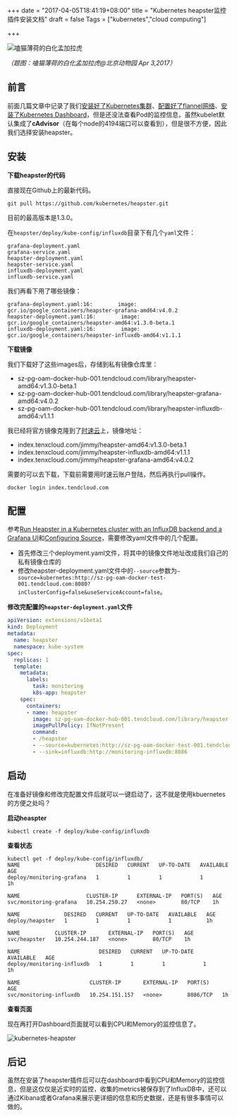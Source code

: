 +++
date = "2017-04-05T18:41:19+08:00"
title = "Kubernetes heapster监控插件安装文档"
draft = false
Tags = ["kubernetes","cloud computing"]

+++

![嗑猫薄荷的白化孟加拉虎](http://olz1di9xf.bkt.clouddn.com/20170403064.jpg)

*（题图：嗑猫薄荷的白化孟加拉虎@北京动物园 Apr 3,2017）*

## 前言

前面几篇文章中记录了我们[安装好了Kubernetes集群](https://jimmysong.io/blogs/kubernetes-installation-on-centos/)、[配置好了flannel网络](https://jimmysong.io/blogs/kubernetes-network-config/)、[安装了Kubernetes Dashboard](https://jimmysong.io/blogs/kubernetes-dashboard-installation/)，但是还没法查看Pod的监控信息，虽然kubelet默认集成了**cAdvisor**（在每个node的4194端口可以查看到），但是很不方便，因此我们选择安装heapster。

## 安装

**下载heapster的代码**

直接现在Github上的最新代码。

```Shell
git pull https://github.com/kubernetes/heapster.git
```

目前的最高版本是1.3.0。

在`heapster/deploy/kube-config/influxdb`目录下有几个`yaml`文件：

```
grafana-deployment.yaml
grafana-service.yaml
heapster-deployment.yaml
heapster-service.yaml
influxdb-deployment.yaml
influxdb-service.yaml
```

我们再看下用了哪些镜像：

```
grafana-deployment.yaml:16:        image: gcr.io/google_containers/heapster-grafana-amd64:v4.0.2
heapster-deployment.yaml:16:        image: gcr.io/google_containers/heapster-amd64:v1.3.0-beta.1
influxdb-deployment.yaml:16:        image: gcr.io/google_containers/heapster-influxdb-amd64:v1.1.1
```

**下载镜像**

我们下载好了这些images后，存储到私有镜像仓库里：

- sz-pg-oam-docker-hub-001.tendcloud.com/library/heapster-amd64:v1.3.0-beta.1 
- sz-pg-oam-docker-hub-001.tendcloud.com/library/heapster-grafana-amd64:v4.0.2
- sz-pg-oam-docker-hub-001.tendcloud.com/library/heapster-influxdb-amd64:v1.1.1

我已经将官方镜像克隆到了[时速云](www.tenxcloud.com)上，镜像地址：

- index.tenxcloud.com/jimmy/heapster-amd64:v1.3.0-beta.1
- index.tenxcloud.com/jimmy/heapster-influxdb-amd64:v1.1.1
- index.tenxcloud.com/jimmy/heapster-grafana-amd64:v4.0.2 

需要的可以去下载，下载前需要用时速云账户登陆，然后再执行pull操作。

```
docker login index.tendcloud.com
```

## 配置

参考[Run Heapster in a Kubernetes cluster with an InfluxDB backend and a Grafana UI](https://github.com/kubernetes/heapster/blob/master/docs/influxdb.md)和[Configuring Source](https://github.com/kubernetes/heapster/blob/master/docs/source-configuration.md)，需要修改yaml文件中的几个配置。

- 首先修改三个deployment.yaml文件，将其中的镜像文件地址改成我们自己的私有镜像仓库的
- 修改heapster-deployment.yaml文件中的`--source`参数为`—source=kubernetes:http://sz-pg-oam-docker-test-001.tendcloud.com:8080?inClusterConfig=false&useServiceAccount=false`。

**修改完配置的`heapster-deployment.yaml`文件**

```Yaml
apiVersion: extensions/v1beta1
kind: Deployment
metadata:
  name: heapster
  namespace: kube-system
spec:
  replicas: 1
  template:
    metadata:
      labels:
        task: monitoring
        k8s-app: heapster
    spec:
      containers:
      - name: heapster
        image: sz-pg-oam-docker-hub-001.tendcloud.com/library/heapster-amd64:v1.3.0-beta.1
        imagePullPolicy: IfNotPresent
        command:
        - /heapster
        - --source=kubernetes:http://sz-pg-oam-docker-test-001.tendcloud.com:8080?inClusterConfig=false&useServiceAccount=false
        - --sink=influxdb:http://monitoring-influxdb:8086
```

## 启动

在准备好镜像和修改完配置文件后就可以一键启动了，这不就是使用kbuernetes的方便之处吗？

**启动heaspter**

```shell
kubectl create -f deploy/kube-config/influxdb
```

**查看状态**

```
kubectl get -f deploy/kube-config/influxdb/
NAME                        DESIRED   CURRENT   UP-TO-DATE   AVAILABLE   AGE
deploy/monitoring-grafana   1         1         1            1           1h

NAME                     CLUSTER-IP      EXTERNAL-IP   PORT(S)   AGE
svc/monitoring-grafana   10.254.250.27   <none>        80/TCP    1h

NAME              DESIRED   CURRENT   UP-TO-DATE   AVAILABLE   AGE
deploy/heapster   1         1         1            1           1h

NAME           CLUSTER-IP       EXTERNAL-IP   PORT(S)   AGE
svc/heapster   10.254.244.187   <none>        80/TCP    1h

NAME                         DESIRED   CURRENT   UP-TO-DATE   AVAILABLE   AGE
deploy/monitoring-influxdb   1         1         1            1           1h

NAME                      CLUSTER-IP       EXTERNAL-IP   PORT(S)    AGE
svc/monitoring-influxdb   10.254.151.157   <none>        8086/TCP   1h
```

**查看页面**

现在再打开Dashboard页面就可以看到CPU和Memory的监控信息了。

![kubernetes-heapster](http://olz1di9xf.bkt.clouddn.com/kubernetes-heapster-01.jpg)

## 后记

虽然在安装了heapster插件后可以在dashboard中看到CPU和Memory的监控信息，但是这仅仅是近实时的监控，收集的metrics被保存到了InfluxDB中，还可以通过Kibana或者Grafana来展示更详细的信息和历史数据，还是有很多事情可以做的。
